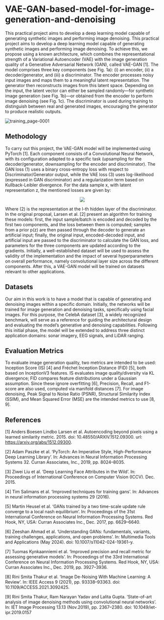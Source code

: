 # VAE-GAN-based-model-for-image-generation-and-denoising
This practical project aims to develop a deep learning model capable of generating synthetic images and performing image denoising. This practical project aims to develop a deep learning model capable of generating synthetic images and performing image denoising. To achieve this, we propose using a known architecture, which combines the representational strength of a Variational Autoencoder (VAE) with the image generation quality of a Generative Adversarial Network (GAN), called VAE-GAN [1]. The model comprises three key components (see Fig. 1a): (i) an encoder, (ii) a decoder/generator, and (iii) a discriminator. The encoder processes noisy input images and maps them to a meaningful latent representation. The generator then reconstructs images from this latent space. Depending on the input, the latent vector can either be sampled randomly—for synthetic image generation (see Fig. 1b)—or obtained from the encoder to perform image denoising (see Fig. 1c). The discriminator is used during training to distinguish between real and generated images, encouraging the generator to produce realistic outputs.

![training_page-0001](https://github.com/user-attachments/assets/634038b2-a30a-4156-8125-25d9efe656e7)

## Methodology

To carry out this project, the VAE-GAN model will be implemented using PyTorch [1]. Each component consists of a Convolutional Neural Network, with its configuration adapted to a specific task (upsampling for the decoder/generator, downsampling for the encoder and discriminator). The GAN loss (1) uses a binary cross-entropy loss with respect to Discriminator/Generator output, while the VAE loss (3) uses log-likelihood (expressed in GAN discriminator) and a regularization term based on Kullback-Leibler divergence. For the data sample x, with latent representation z, the mentioned losses are given by:

<p align="center">
  <img src="https://latex.codecogs.com/png.latex?\dpi{200}\bg{white}\begin{matrix*}\color{white}{000000000000000000000000000000000000000000000}&\\\mathcal{L}=\mathcal{L}_{\text{Dis}_l}+\mathcal{L}_{\text{prior}}+\mathcal{L}_{\text{GAN}}\\\mathcal{L}_{\text{GAN}}=\log(\text{Dis}(x))+\log(1-\text{Dis}(\text{Gen}(z)))&(1)\color{white}{00}\\\mathcal{L}_{\text{Dis}_l}=-\mathbb{E}_{q(z|x)}\left[\log{p(\text{Dis}_l(x)|z)}\right]&(2)\color{white}{00}\\\mathcal{L}_{\text{prior}}=\text{D}_{\text{KL}}(q(z|x)\|p(z))&(3)\color{white}{00}\\\color{white}{000000000000000000000000000000000000000000000}\end{matrix*}"/>
</p>

Where (2) is the representation at the l-th hidden layer of the discriminator. In the original proposal, Larsen et al. [2] present an algorithm for training these models: first, the input sample/batch is encoded and decoded by the first two components, and the loss between them is computed; samples from a prior p(z) are then passed through the decoder to generate an artificial input; finally, the original input, encoded-decoded input, and artificial input are passed to the discriminator to calculate the GAN loss, and parameters for the three components are updated according to the gradients. Initially, a well-established dataset will be used to assess the validity of the implementation and the impact of several hyperparameters on overall performance, namely convolutional layer size across the different components. After this, a VAE-GAN model will be trained on datasets relevant to other applications.

## Datasets

Our aim in this work is to have a model that is capable of generating and denoising images within a specific domain. Initially, the networks will be trained for image generation and denoising tasks, specifically using facial images. For this purpose, the CelebA dataset [3], a widely recognized benchmark, will serve as a reference for guiding the architectural design and evaluating the model’s generative and denoising capabilities. Following this initial phase, the model will be extended to address three distinct application domains: sonar imagery, EEG signals, and LiDAR ranging.

## Evaluation Metrics

To evaluate image generation quality, two metrics are intended to be used: Inception Score (IS) [4] and Fréchet Inception Distance (FID) [5], both based on InceptionV3 features. IS evaluates image quality/diversity via KL divergence; FID compares feature distributions under a Gaussian assumption. Since these ignore overfitting [6], Precision, Recall, and F1-score are also used, computed via manifold distances [7]. For image denoising, Peak Signal to Noise Ratio (PSNR), Structural Similarity Index (SSIM), and Mean Squared Error (MSE) are the intended metrics to use [8, 9].

## References
[1] Anders Boesen Lindbo Larsen et al. Autoencoding beyond pixels using a learned similarity metric. 2015. doi: 10.48550/ARXIV.1512.09300. url: https://arxiv.org/abs/1512.09300.

[2] Adam Paszke et al. ‘PyTorch: An Imperative Style, High-Performance Deep Learning Library’. In: Advances in Neural Information Processing Systems 32. Curran Associates, Inc., 2019, pp. 8024–8035.

[3] Ziwei Liu et al. ‘Deep Learning Face Attributes in the Wild’. In: Proceedings of International Conference on Computer Vision (ICCV). Dec. 2015.

[4] Tim Salimans et al. ‘Improved techniques for training gans’. In: Advances in neural information processing systems 29 (2016).

[5] Martin Heusel et al. ‘GANs trained by a two time-scale update rule converge to a local nash equilibrium’. In: Proceedings of the 31st International Conference on Neural Information Processing Systems. Red Hook, NY, USA: Curran Associates Inc., Dec. 2017, pp. 6629–6640.

[6] Zeeshan Ahmad et al. ‘Understanding GANs: fundamentals, variants, training challenges, applications, and open problems’. In: Multimedia Tools and Applications (May 2024). doi: 10.1007/s11042-024-19361-y.

[7] Tuomas Kynkaanniemi et al. ‘Improved precision and recall metric for assessing generative models’. In: Proceedings of the 33rd International Conference on Neural Information Processing Systems. Red Hook, NY, USA: Curran Associates Inc., Dec. 2019, pp. 3927–3936.

[8] Rini Smita Thakur et al. ‘Image De-Noising With Machine Learning: A Review’. In: IEEE Access 9 (2021), pp. 93338–93363. doi: 10.1109/ACCESS.2021.3092425.

[9] Rini Smita Thakur, Ram Narayan Yadav and Lalita Gupta. ‘State-of-art analysis of image denoising methods using convolutional neural networks’. In: IET Image Processing 13.13 (Nov.2019), pp. 2367–2380. doi: 10.1049/iet-ipr.2019.0157

